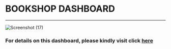 # BOOKSHOP DASHBOARD
---

![Screenshot (17)](https://github.com/Timothygbenga/Bookshop-Dashboard/assets/154624761/f7afc34a-f6e5-4fe3-96fc-ec83d3a4ea1c)


### For details on this dashboard, please kindly visit click [here](https://public.tableau.com/app/profile/gbenga.ojo2996/viz/BooksDasbhboard/Dashboard12?publish=yes)
